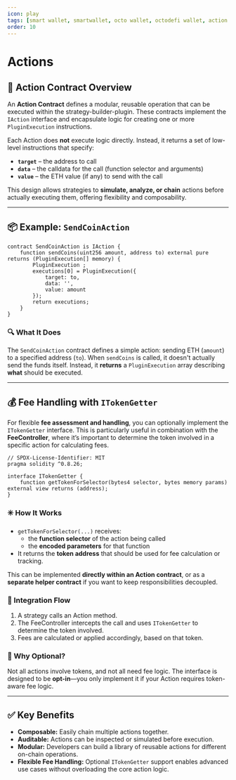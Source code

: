 ```yaml
---
icon: play
tags: [smart wallet, smartwallet, octo wallet, octodefi wallet, action contract]
order: 10
---
```


# Actions

## 🧩 Action Contract Overview

An **Action Contract** defines a modular, reusable operation that can be executed within the strategy-builder-plugin. These contracts implement the `IAction` interface and encapsulate logic for creating one or more `PluginExecution` instructions.

Each Action does **not** execute logic directly. Instead, it returns a set of low-level instructions that specify:

- **`target`** – the address to call
- **`data`** – the calldata for the call (function selector and arguments)
- **`value`** – the ETH value (if any) to send with the call

This design allows strategies to **simulate, analyze, or chain** actions before actually executing them, offering flexibility and composability.

---

## 📦 Example: `SendCoinAction`

```solidity
contract SendCoinAction is IAction {
    function sendCoins(uint256 amount, address to) external pure returns (PluginExecution[] memory) {
        PluginExecution ;
        executions[0] = PluginExecution({
            target: to,
            data: '',
            value: amount
        });
        return executions;
    }
}
```

### 🔍 What It Does

The `SendCoinAction` contract defines a simple action: sending ETH (`amount`) to a specified address (`to`). When `sendCoins` is called, it doesn't actually send the funds itself. Instead, it **returns** a `PluginExecution` array describing **what** should be executed.

---

## 💰 Fee Handling with `ITokenGetter`

For flexible **fee assessment and handling**, you can optionally implement the `ITokenGetter` interface. This is particularly useful in combination with the **FeeController**, where it’s important to determine the token involved in a specific action for calculating fees.

```solidity
// SPDX-License-Identifier: MIT
pragma solidity ^0.8.26;

interface ITokenGetter {
    function getTokenForSelector(bytes4 selector, bytes memory params) external view returns (address);
}
```

### ✳️ How It Works

- `getTokenForSelector(...)` receives:
  - the **function selector** of the action being called
  - the **encoded parameters** for that function
- It returns the **token address** that should be used for fee calculation or tracking.

This can be implemented **directly within an Action contract**, or as a **separate helper contract** if you want to keep responsibilities decoupled.

### 🔄 Integration Flow

1. A strategy calls an Action method.
2. The FeeController intercepts the call and uses `ITokenGetter` to determine the token involved.
3. Fees are calculated or applied accordingly, based on that token.

### 🧠 Why Optional?

Not all actions involve tokens, and not all need fee logic. The interface is designed to be **opt-in**—you only implement it if your Action requires token-aware fee logic.

---

## ✅ Key Benefits

- **Composable:** Easily chain multiple actions together.
- **Auditable:** Actions can be inspected or simulated before execution.
- **Modular:** Developers can build a library of reusable actions for different on-chain operations.
- **Flexible Fee Handling:** Optional `ITokenGetter` support enables advanced use cases without overloading the core action logic.
